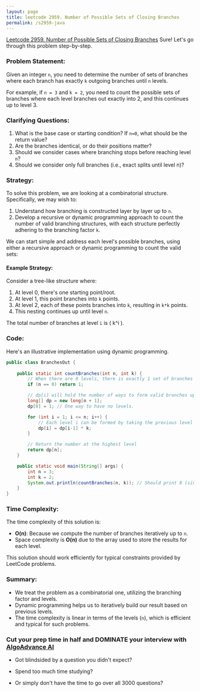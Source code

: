 ```yaml
---
layout: page
title: leetcode 2959. Number of Possible Sets of Closing Branches
permalink: /s2959-java
---
```

[Leetcode 2959. Number of Possible Sets of Closing Branches](https://algoadvance.github.io/algoadvance/l2959)
Sure! Let's go through this problem step-by-step. 

### Problem Statement:
Given an integer `n`, you need to determine the number of sets of branches where each branch has exactly `k` outgoing branches until `n` levels.

For example, if `n = 3` and `k = 2`, you need to count the possible sets of branches where each level branches out exactly into 2, and this continues up to level 3.

### Clarifying Questions:
1. What is the base case or starting condition? If `n=0`, what should be the return value?
2. Are the branches identical, or do their positions matter?
3. Should we consider cases where branching stops before reaching level `n`?
4. Should we consider only full branches (i.e., exact splits until level n)?

### Strategy:
To solve this problem, we are looking at a combinatorial structure. Specifically, we may wish to:
1. Understand how branching is constructed layer by layer up to `n`.
2. Develop a recursive or dynamic programming approach to count the number of valid branching structures, with each structure perfectly adhering to the branching factor `k`.

We can start simple and address each level's possible branches, using either a recursive approach or dynamic programming to count the valid sets:

#### Example Strategy:
Consider a tree-like structure where:
1. At level 0, there's one starting point/root.
2. At level 1, this point branches into `k` points.
3. At level 2, each of these points branches into `k`, resulting in `k*k` points.
4. This nesting continues up until level `n`.

The total number of branches at level `i` is \( k^i \).

### Code:
Here's an illustrative implementation using dynamic programming.

```java
public class BranchesOut {
    
    public static int countBranches(int n, int k) {
        // When there are 0 levels, there is exactly 1 set of branches (just the root).
        if (n == 0) return 1;

        // dp[i] will hold the number of ways to form valid branches up to level i.
        long[] dp = new long[n + 1];
        dp[0] = 1; // One way to have no levels.

        for (int i = 1; i <= n; i++) {
            // Each level i can be formed by taking the previous level and branching it out by `k`.
            dp[i] = dp[i-1] * k;
        }

        // Return the number at the highest level
        return dp[n];
    }

    public static void main(String[] args) {
        int n = 3;
        int k = 2;
        System.out.println(countBranches(n, k)); // Should print 8 (since 2^3 = 8)
    }
}
```

### Time Complexity:
The time complexity of this solution is:
- **O(n)**: Because we compute the number of branches iteratively up to `n`.
- Space complexity is **O(n)** due to the array used to store the results for each level.

This solution should work efficiently for typical constraints provided by LeetCode problems.

### Summary:
- We treat the problem as a combinatorial one, utilizing the branching factor and levels.
- Dynamic programming helps us to iteratively build our result based on previous levels.
- The time complexity is linear in terms of the levels (`n`), which is efficient and typical for such problems.


### Cut your prep time in half and DOMINATE your interview with [AlgoAdvance AI](https://algoAdvance.com)

- Got blindsided by a question you didn't expect?

- Spend too much time studying?

- Or simply don't have the time to go over all 3000 questions?

